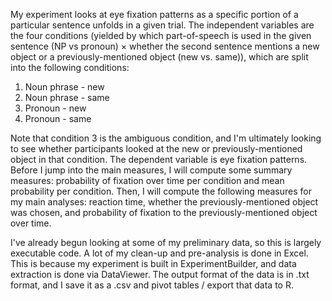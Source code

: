 My experiment looks at eye fixation patterns as a specific portion of a particular sentence unfolds in a given trial. The independent variables are the four conditions (yielded by which part-of-speech is used in the given sentence (NP vs pronoun) × whether the second sentence mentions a new object or a previously-mentioned object (new vs. same)), which are split into the following conditions:

1. Noun phrase - new 
2. Noun phrase - same 
3. Pronoun - new 
4. Pronoun - same 

Note that condition 3 is the ambiguous condition, and I'm ultimately looking to see whether participants looked at the new or previously-mentioned object in that condition. The dependent variable is eye fixation patterns. Before I jump into the main measures, I will compute some summary measures: probability of fixation over time per condition and mean probability per condition. Then, I will compute the following measures for my main analyses: reaction time, whether the previously-mentioned object was chosen, and probability of fixation to the previously-mentioned object over time.

I've already begun looking at some of my preliminary data, so this is largely executable code. A lot of my clean-up and pre-analysis is done in Excel. This is because my experiment is built in ExperimentBuilder, and data extraction is done via DataViewer. The output format of the data is in .txt format, and I save it as a .csv and pivot tables / export that data to R.
